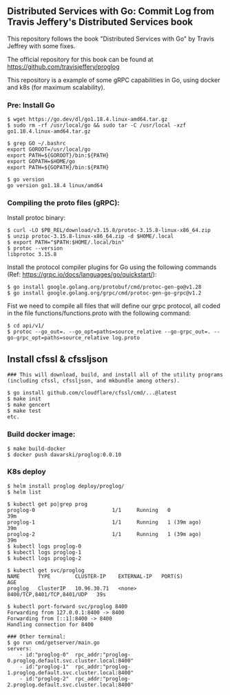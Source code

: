 ## Distributed Services with Go: Commit Log from Travis Jeffery's Distributed Services book

This repository follows the book "Distributed Services with Go" by Travis Jeffrey with some fixes.

The official repository for this book can be found at https://github.com/travisjeffery/proglog


This repository is a example of some gRPC capabilities in Go, using docker and k8s (for maximum scalability).

### Pre: Install Go 
```
$ wget https://go.dev/dl/go1.18.4.linux-amd64.tar.gz
$ sudo rm -rf /usr/local/go && sudo tar -C /usr/local -xzf go1.18.4.linux-amd64.tar.gz

$ grep GO ~/.bashrc 
export GOROOT=/usr/local/go
export PATH=${GOROOT}/bin:${PATH}
export GOPATH=$HOME/go
export PATH=${GOPATH}/bin:${PATH}

$ go version
go version go1.18.4 linux/amd64
```

### Compiling the proto files (gRPC):

Install protoc binary:
```
$ curl -LO $PB_REL/download/v3.15.8/protoc-3.15.8-linux-x86_64.zip
$ unzip protoc-3.15.8-linux-x86_64.zip -d $HOME/.local
$ export PATH="$PATH:$HOME/.local/bin"
$ protoc --version
libprotoc 3.15.8
```
Install the protocol compiler plugins for Go using the following commands (Ref: https://grpc.io/docs/languages/go/quickstart/):

```
$ go install google.golang.org/protobuf/cmd/protoc-gen-go@v1.28
$ go install google.golang.org/grpc/cmd/protoc-gen-go-grpc@v1.2
```
Fist we need to compile all files that will define our grpc protocol, all coded in the file functions/functions.proto with the following command:

```
$ cd api/v1/
$ protoc --go_out=. --go_opt=paths=source_relative --go-grpc_out=. --go-grpc_opt=paths=source_relative log.proto 
```
## Install cfssl & cfssljson 

```
### This will download, build, and install all of the utility programs (including cfssl, cfssljson, and mkbundle among others).

$ go install github.com/cloudflare/cfssl/cmd/...@latest
$ make init
$ make gencert
$ make test
etc.

```

### Build docker image:
```
$ make build-docker
$ docker push davarski/proglog:0.0.10
```
### K8s deploy
```
$ helm install proglog deploy/proglog/
$ helm list

$ kubectl get po|grep prog
proglog-0                         1/1     Running   0               39m
proglog-1                         1/1     Running   1 (39m ago)     39m
proglog-2                         1/1     Running   1 (39m ago)     39m
$ kubectl logs proglog-0
$ kubectl logs proglog-1
$ kubectl logs proglog-2

$ kubectl get svc/proglog
NAME      TYPE        CLUSTER-IP    EXTERNAL-IP   PORT(S)                      AGE
proglog   ClusterIP   10.96.30.71   <none>        8400/TCP,8401/TCP,8401/UDP   39s

$ kubectl port-forward svc/proglog 8400
Forwarding from 127.0.0.1:8400 -> 8400
Forwarding from [::1]:8400 -> 8400
Handling connection for 8400

### Other terminal: 
$ go run cmd/getserver/main.go 
servers:
	- id:"proglog-0"  rpc_addr:"proglog-0.proglog.default.svc.cluster.local:8400"
	- id:"proglog-1"  rpc_addr:"proglog-1.proglog.default.svc.cluster.local:8400"
	- id:"proglog-2"  rpc_addr:"proglog-2.proglog.default.svc.cluster.local:8400"

```
